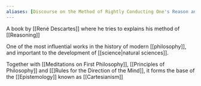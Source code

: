 ```yaml
---
aliases: [Discourse on the Method of Rightly Conducting One's Reason and of Seeking Truth in the Sciences]
---
```


A book by [[René Descartes]] where he tries to explains his method of [[Reasoning]]

One of the most influential works in the history of modern [[philosophy]], and important to the development of [[science|natural sciences]].

Together with [[Meditations on First Philosophy]], [[Principles of Philosophy]] and [[]Rules for the Direction of the Mind]], it forms the base of the [[Epistemology]] known as [[Cartesianism]]